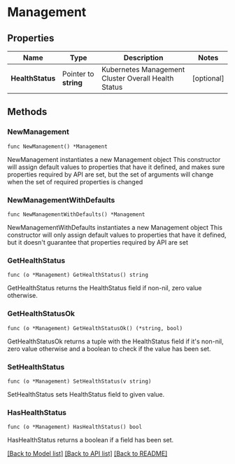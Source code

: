 # Management

## Properties

Name | Type | Description | Notes
------------ | ------------- | ------------- | -------------
**HealthStatus** | Pointer to **string** | Kubernetes Management Cluster Overall Health Status | [optional] 

## Methods

### NewManagement

`func NewManagement() *Management`

NewManagement instantiates a new Management object
This constructor will assign default values to properties that have it defined,
and makes sure properties required by API are set, but the set of arguments
will change when the set of required properties is changed

### NewManagementWithDefaults

`func NewManagementWithDefaults() *Management`

NewManagementWithDefaults instantiates a new Management object
This constructor will only assign default values to properties that have it defined,
but it doesn't guarantee that properties required by API are set

### GetHealthStatus

`func (o *Management) GetHealthStatus() string`

GetHealthStatus returns the HealthStatus field if non-nil, zero value otherwise.

### GetHealthStatusOk

`func (o *Management) GetHealthStatusOk() (*string, bool)`

GetHealthStatusOk returns a tuple with the HealthStatus field if it's non-nil, zero value otherwise
and a boolean to check if the value has been set.

### SetHealthStatus

`func (o *Management) SetHealthStatus(v string)`

SetHealthStatus sets HealthStatus field to given value.

### HasHealthStatus

`func (o *Management) HasHealthStatus() bool`

HasHealthStatus returns a boolean if a field has been set.


[[Back to Model list]](../README.md#documentation-for-models) [[Back to API list]](../README.md#documentation-for-api-endpoints) [[Back to README]](../README.md)


